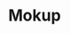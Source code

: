 ---
title: Mokup
intro: Create prototypes that look and feel like real apps.
linkurl: https://mokup.app
category:
- Prototyping
- Animation
logo: "mokup.png"
---